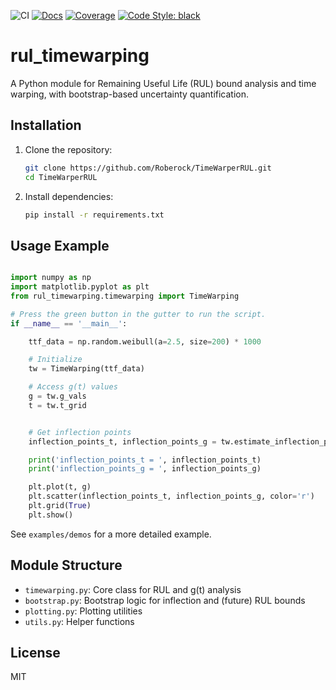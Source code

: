 ![CI](https://github.com/Roberock/TimeWarperRUL/actions/workflows/python-package.yml/badge.svg)
[![Docs](https://readthedocs.org/projects/timewarperrul/badge/?version=latest)](https://timewarperrul.readthedocs.io/en/latest/)
[![Coverage](https://coveralls.io/repos/github/Roberock/TimeWarperRUL/badge.svg?branch=main)](https://coveralls.io/github/Roberock/TimeWarperRUL?branch=main)
[![Code Style: black](https://img.shields.io/badge/code%20style-black-000000.svg)](https://github.com/psf/black)



# rul_timewarping

A Python module for Remaining Useful Life (RUL) bound analysis and time warping, with bootstrap-based uncertainty quantification.

## Installation

1. Clone the repository:
   ```bash
   git clone https://github.com/Roberock/TimeWarperRUL.git
   cd TimeWarperRUL
   ```
2. Install dependencies:
   ```bash
   pip install -r requirements.txt
   ```

## Usage Example

```python

import numpy as np
import matplotlib.pyplot as plt
from rul_timewarping.timewarping import TimeWarping

# Press the green button in the gutter to run the script.
if __name__ == '__main__':

    ttf_data = np.random.weibull(a=2.5, size=200) * 1000

    # Initialize
    tw = TimeWarping(ttf_data)

    # Access g(t) values
    g = tw.g_vals
    t = tw.t_grid


    # Get inflection points
    inflection_points_t, inflection_points_g = tw.estimate_inflection_points()

    print('inflection_points_t = ', inflection_points_t)
    print('inflection_points_g = ', inflection_points_g)

    plt.plot(t, g)
    plt.scatter(inflection_points_t, inflection_points_g, color='r')
    plt.grid(True)
    plt.show()
```

See `examples/demos` for a more detailed example.

## Module Structure
- `timewarping.py`: Core class for RUL and g(t) analysis
- `bootstrap.py`: Bootstrap logic for inflection and (future) RUL bounds
- `plotting.py`: Plotting utilities
- `utils.py`: Helper functions

## License
MIT 